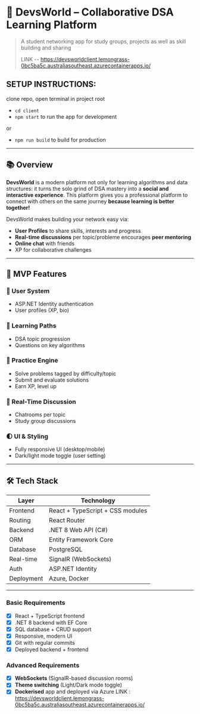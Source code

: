 # 🧠 DevsWorld – Collaborative DSA Learning Platform

> A student networking app for study groups, projects as well as skill building and sharing
>
>  LINK -- https://devsworldclient.lemongrass-0bc5ba5c.australiasoutheast.azurecontainerapps.io/ 

## SETUP INSTRUCTIONS: 
clone repo, open terminal in project root
- ``cd client``
- ``npm start`` to run the app for development
  
 or
 
- ``npm run build`` to build for production
---

## 📚 Overview

**DevsWorld** is a modern platform not only for learning algorithms and data structures: it turns the solo grind of DSA mastery into a **social and interactive experience**. This platform gives you a professional platform to connect with others on the same journey **because learning is better together!**
 
DevsWorld makes building your network easy via:
- **User Profiles** to share skills, interests and progress
- **Real-time discussions** per topic/probleme encourages **peer mentoring**
- **Online chat** with friends
- XP for collaborative challenges

---

## 🚀 MVP Features

### 👤 User System
- ASP.NET Identity authentication
- User profiles (XP, bio)

### 📘 Learning Paths
- DSA topic progression
- Questions on key algorithms

### 🧪 Practice Engine
- Solve problems tagged by difficulty/topic
- Submit and evaluate solutions
- Earn XP, level up

### 💬 Real-Time Discussion
- Chatrooms per topic
- Study group discussions

### 🌓 UI & Styling
- Fully responsive UI (desktop/mobile)
- Dark/light mode toggle (user setting)

---

## 🛠 Tech Stack

| Layer        | Technology                                |
|--------------|-------------------------------------------|
| Frontend     | React + TypeScript + CSS modules          |
| Routing      | React Router                              |
| Backend      | .NET 8 Web API (C#)                       |
| ORM          | Entity Framework Core                     |
| Database     | PostgreSQL                                |
| Real-time    | SignalR (WebSockets)                      |
| Auth         | ASP.NET Identity                          |
| Deployment   | Azure, Docker                             |

---

### Basic Requirements

- [x] React + TypeScript frontend
- [x] .NET 8 backend with EF Core
- [x] SQL database + CRUD support
- [x] Responsive, modern UI
- [x] Git with regular commits
- [x] Deployed backend + frontend

### Advanced Requirements

- [x] **WebSockets** (SignalR-based discussion rooms)
- [x] **Theme switching** (Light/Dark mode toggle)
- [x] **Dockerised** app and deployed via Azure  LINK : https://devsworldclient.lemongrass-0bc5ba5c.australiasoutheast.azurecontainerapps.io/ 
